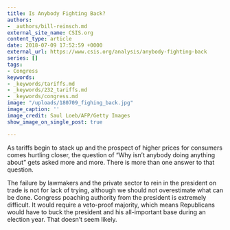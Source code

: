```yaml
---
title: Is Anybody Fighting Back?
authors:
- _authors/bill-reinsch.md
external_site_name: CSIS.org
content_type: article
date: 2018-07-09 17:52:59 +0000
external_url: https://www.csis.org/analysis/anybody-fighting-back
series: []
tags:
- Congress
keywords:
- _keywords/tariffs.md
- _keywords/232_tariffs.md
- _keywords/congress.md
image: "/uploads/180709_fighing_back.jpg"
image_caption: ''
image_credit: Saul Loeb/AFP/Getty Images
show_image_on_single_post: true

---
```

As tariffs begin to stack up and the prospect of higher prices for consumers comes hurtling closer, the question of “Why isn’t anybody doing anything about” gets asked more and more. There is more than one answer to that question. 

The failure by lawmakers and the private sector to rein in the president on trade is not for lack of trying, although we should not overestimate what can be done. Congress poaching authority from the president is extremely difficult. It would require a veto-proof majority, which means Republicans would have to buck the president and his all-important base during an election year. That doesn’t seem likely.